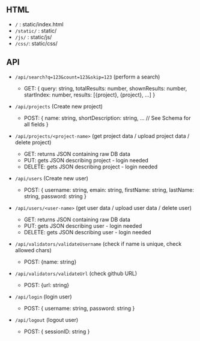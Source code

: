 ## HTML

- `/` : static/index.html
- `/static/` : static/
- `/js/` : static/js/
- `/css/`: static/css/


## API

- `/api/search?q=123&count=123&skip=123`  (perform a search)
    + GET:
    {
        query: string,
        totalResults: number,
        shownResults: number,
        startIndex: number,
        results: [{project}, {project}, ...]
    }

- `/api/projects`  (Create new project)
    + POST: {
        name: string,
        shortDescription: string,
        ... 
        // See Schema for all fields
    }

- `/api/projects/<project-name>`  (get project data / upload project data / delete project)
    + GET: returns JSON containing raw DB data
    + PUT: gets JSON describing project - login needed
    + DELETE: gets JSON describing project - login needed

- `/api/users`  (Create new user)
    + POST: {
        username: string,
        emain: string,
        firstName: string,
        lastName: string,
        password: string
    }

- `/api/users/<user-name>`  (get user data / upload user data / delete user)
    + GET: returns JSON containing raw DB data
    + PUT: gets JSON describing user - login needed
    + DELETE: gets JSON describing user - login needed

- `/api/validators/validateUsername`  (check if name is unique, check allowed chars)
    + POST: {name: string} 

- `/api/validators/validateUrl`  (check github URL) <NOT IMPLEMENTED>
    + POST: {url: string}


- `/api/login`  (login user)
    + POST: {
        username: string,
        password: string 
    }

- `/api/logout`  (logout user)
    + POST: {
        sessionID: string 
    }


